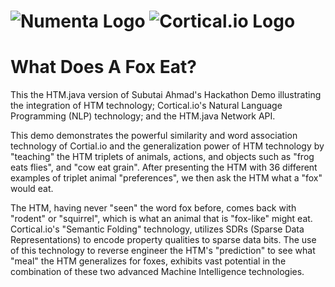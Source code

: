 # ![Numenta Logo](http://numenta.org/images/numenta-icon128.png) ![Cortical.io Logo](https://avatars0.githubusercontent.com/u/7721887?v=3&amp;s=200)
# What Does A Fox Eat?

This the HTM.java version of Subutai Ahmad's Hackathon Demo illustrating the 
integration of HTM technology; Cortical.io's Natural Language Programming (NLP)
technology; and the HTM.java Network API.

This demo demonstrates the powerful similarity and word association technology of
Cortial.io and the generalization power of HTM technology by "teaching" the HTM triplets
of animals, actions, and objects such as "frog eats flies", and "cow eat grain". After
presenting the HTM with 36 different examples of triplet animal "preferences", we then
ask the HTM what a "fox" would eat.

The HTM, having never "seen" the word fox before, comes back with "rodent" or "squirrel",
which is what an animal that is "fox-like" might eat. Cortical.io's "Semantic Folding" 
technology, utilizes SDRs (Sparse Data Representations) to encode property qualities to
sparse data bits. The use of this technology to reverse engineer the HTM's "prediction"
to see what "meal" the HTM generalizes for foxes, exhibits vast potential in the combination
of these two advanced Machine Intelligence technologies.
